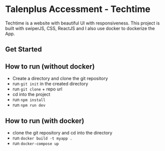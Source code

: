 # Talenplus Accessment - Techtime

Techtime  is a website with beautiful UI with responsiveness.
This project is built with swiperJS, CSS, ReactJS and I also use docker to dockerize the App.

## Get Started

<!-- - [👉🏼 Download and Install the Max Fleet Management APP](https://github.com/unknownaloy/max_task/raw/main/apk/max_fleet.apk) -->

## How to run (without docker)

- Create a directory and clone the git repository
- run `git init` in the created directory
- run `git clone` + repo url
- cd into the project
- run `npm install`
- run `npm run dev`

## How to run (with docker)

- clone the git repository and cd into the directory
- run `docker build -t myapp .`
- run `docker-compose up`
